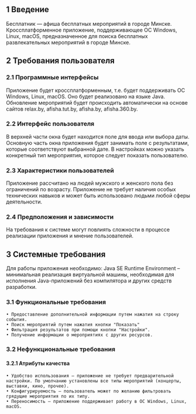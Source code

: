 ## 1 Введение
Бесплатник — афиша бесплатных мероприятий в городе Минске. Кроссплатформенное приложение, поддерживающее ОС Windows, Linux, macOS, предназначенное для поиска бесплатных развлекательных мероприятий в городе Минске. 
## 2 Требования пользователя
### 2.1 Программные интерфейсы
Приложение будет кроссплатформенным, т.е. будет поддерживать ОС Windows, Linux, macOS. Оно будет реализовано на языке Java. Обновление мероприятий будет происходить автоматически на основе сайтов relax.by, afisha.tut.by, afisha.by, afisha.360.by.
### 2.2 Интерфейс пользователя
В верхней части окна будет находится поле для ввода или выбора даты. Основную часть окна приложения будет занимать поле с результатами, которые соответствуют выбранной дате. В настройках можно указать конкретный тип мероприятия, которое следует показать пользователю. 
### 2.3 Характеристики пользователей
Приложение рассчитано на людей мужского и женского пола без ограничений по возрасту. Приложение не требует наличия особых технических навыков и может быть использовано людьми любой сферы деятельности.
### 2.4 Предположения и зависимости
На требования к системе могут повлиять сложности в процессе реализации приложения и мнение пользователей.
## 3 Системные требования
Для работы приложения необходимо: Java SE Runtime Environment – минимальная реализация виртуальной машины, необходимая для исполнения Java-приложений без компилятора и других средств разработки.
### 3.1 Функциональные требования
    • Предоставление дополнительной информации путем нажатия на строку события.
    • Поиск мероприятий путем нажатия кнопки "Показать"
    • Фильтрация результатов при помощи кнопки "Настройки".
    • Получение информации о мероприятиях с других ресурсов. 
### 3.2 Нефункциональные требования
#### 3.2.1 Атрибуты качества
    • Удобство использования – приложение не требует предварительной настройки. По умолчанию установлены все типы мероприятий (концерты, выставки, кино, прочее). 
    • Конфигурируемость – пользователь может по желанию фильтровать грядущие мероприятия по их типу. 
    • Переносимость – приложение поддерживает работу в ОС Windows, Linux, macOS.
